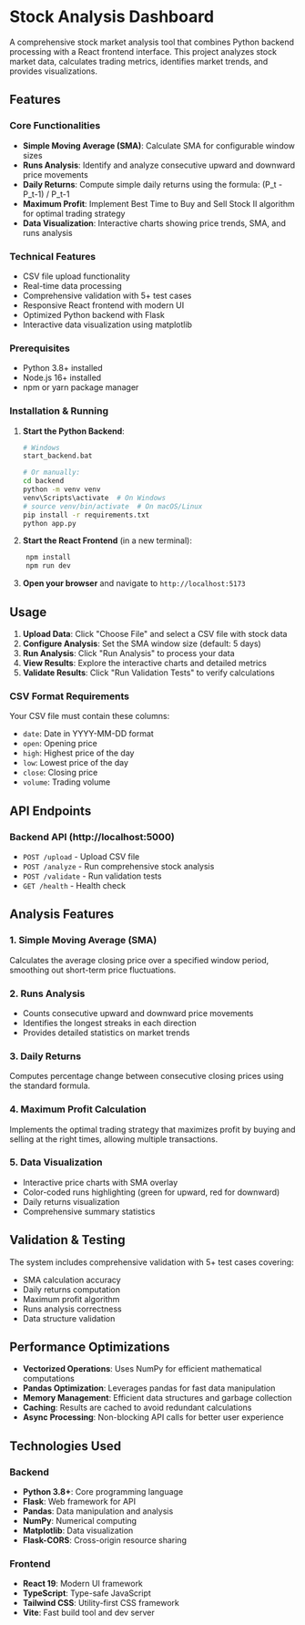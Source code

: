 # Stock Analysis Dashboard

A comprehensive stock market analysis tool that combines Python backend processing with a React frontend interface. This project analyzes stock market data, calculates trading metrics, identifies market trends, and provides visualizations.

## Features

### Core Functionalities

-   **Simple Moving Average (SMA)**: Calculate SMA for configurable window sizes
-   **Runs Analysis**: Identify and analyze consecutive upward and downward price movements
-   **Daily Returns**: Compute simple daily returns using the formula: (P_t - P_t-1) / P_t-1
-   **Maximum Profit**: Implement Best Time to Buy and Sell Stock II algorithm for optimal trading strategy
-   **Data Visualization**: Interactive charts showing price trends, SMA, and runs analysis

### Technical Features

-   CSV file upload functionality
-   Real-time data processing
-   Comprehensive validation with 5+ test cases
-   Responsive React frontend with modern UI
-   Optimized Python backend with Flask
-   Interactive data visualization using matplotlib

### Prerequisites

-   Python 3.8+ installed
-   Node.js 16+ installed
-   npm or yarn package manager

### Installation & Running

1. **Start the Python Backend**:

    ```bash
    # Windows
    start_backend.bat

    # Or manually:
    cd backend
    python -m venv venv
    venv\Scripts\activate  # On Windows
    # source venv/bin/activate  # On macOS/Linux
    pip install -r requirements.txt
    python app.py
    ```

2. **Start the React Frontend** (in a new terminal):
   
```bash
    npm install
    npm run dev
```

3. **Open your browser** and navigate to `http://localhost:5173`

## Usage

1. **Upload Data**: Click "Choose File" and select a CSV file with stock data
2. **Configure Analysis**: Set the SMA window size (default: 5 days)
3. **Run Analysis**: Click "Run Analysis" to process your data
4. **View Results**: Explore the interactive charts and detailed metrics
5. **Validate Results**: Click "Run Validation Tests" to verify calculations

### CSV Format Requirements

Your CSV file must contain these columns:

-   `date`: Date in YYYY-MM-DD format
-   `open`: Opening price
-   `high`: Highest price of the day
-   `low`: Lowest price of the day
-   `close`: Closing price
-   `volume`: Trading volume

## API Endpoints

### Backend API (http://localhost:5000)

-   `POST /upload` - Upload CSV file
-   `POST /analyze` - Run comprehensive stock analysis
-   `POST /validate` - Run validation tests
-   `GET /health` - Health check

## Analysis Features

### 1. Simple Moving Average (SMA)

Calculates the average closing price over a specified window period, smoothing out short-term price fluctuations.

### 2. Runs Analysis

-   Counts consecutive upward and downward price movements
-   Identifies the longest streaks in each direction
-   Provides detailed statistics on market trends

### 3. Daily Returns

Computes percentage change between consecutive closing prices using the standard formula.

### 4. Maximum Profit Calculation

Implements the optimal trading strategy that maximizes profit by buying and selling at the right times, allowing multiple transactions.

### 5. Data Visualization

-   Interactive price charts with SMA overlay
-   Color-coded runs highlighting (green for upward, red for downward)
-   Daily returns visualization
-   Comprehensive summary statistics

## Validation & Testing

The system includes comprehensive validation with 5+ test cases covering:

-   SMA calculation accuracy
-   Daily returns computation
-   Maximum profit algorithm
-   Runs analysis correctness
-   Data structure validation

## Performance Optimizations

-   **Vectorized Operations**: Uses NumPy for efficient mathematical computations
-   **Pandas Optimization**: Leverages pandas for fast data manipulation
-   **Memory Management**: Efficient data structures and garbage collection
-   **Caching**: Results are cached to avoid redundant calculations
-   **Async Processing**: Non-blocking API calls for better user experience

## Technologies Used

### Backend

-   **Python 3.8+**: Core programming language
-   **Flask**: Web framework for API
-   **Pandas**: Data manipulation and analysis
-   **NumPy**: Numerical computing
-   **Matplotlib**: Data visualization
-   **Flask-CORS**: Cross-origin resource sharing

### Frontend

-   **React 19**: Modern UI framework
-   **TypeScript**: Type-safe JavaScript
-   **Tailwind CSS**: Utility-first CSS framework
-   **Vite**: Fast build tool and dev server
